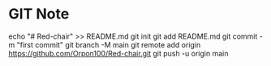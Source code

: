 # GIT Note
echo "# Red-chair" >> README.md
git init
git add README.md
git commit -m "first commit"
git branch -M main
git remote add origin https://github.com/Orpon100/Red-chair.git
git push -u origin main
